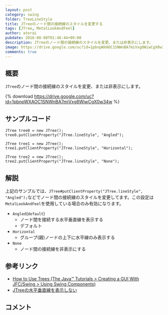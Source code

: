```yaml
---
layout: post
category: swing
folder: TreeLineStyle
title: JTreeのノード間の接続線のスタイルを変更する
tags: [JTree, MetalLookAndFeel]
author: aterai
pubdate: 2016-08-08T01:48:44+09:00
description: JTreeのノード間の接続線のスタイルを変更、または非表示にします。
image: https://drive.google.com/uc?id=1pbnpWXAOC1SNWnBA7miVxg8WiwCgX0w34w
comments: true
---
```

## 概要
`JTree`のノード間の接続線のスタイルを変更、または非表示にします。

{% download https://drive.google.com/uc?id=1pbnpWXAOC1SNWnBA7miVxg8WiwCgX0w34w %}

## サンプルコード
<pre class="prettyprint"><code>JTree tree0 = new JTree();
tree0.putClientProperty("JTree.lineStyle", "Angled");

JTree tree1 = new JTree();
tree1.putClientProperty("JTree.lineStyle", "Horizontal");

JTree tree2 = new JTree();
tree2.putClientProperty("JTree.lineStyle", "None");
</code></pre>

## 解説
上記のサンプルでは、`JTree#putClientProperty("JTree.lineStyle", "Angled");`などでノード間の接続線のスタイルを変更してます。この設定は`MetalLookAndFeel`を使用している場合のみ有効になります。

- `Angled`(`default`)
    - ノード間を接続する水平垂直線を表示する
    - デフォルト
- `Horizontal`
    - グループ(親)ノードの上下に水平線のみ表示する
- `None`
    - ノード間の接続線を非表示にする

<!-- dummy comment line for breaking list -->

## 参考リンク
- [How to Use Trees (The Java™ Tutorials > Creating a GUI With JFC/Swing > Using Swing Components)](https://docs.oracle.com/javase/tutorial/uiswing/components/tree.html)
- [JTreeの水平垂直線を表示しない](https://ateraimemo.com/Swing/TreePaintLines.html)

<!-- dummy comment line for breaking list -->

## コメント
